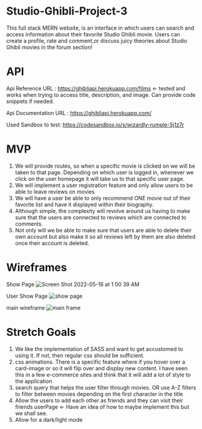 # Studio-Ghibli-Project-3
This full stack MERN website, is an interface in which users can search and access information about
their favorite Studio Ghibli movie. Users can create a profile, rate and comment,or discuss juicy theories about
Studio Ghibli movies in the forum section!

# API
Api Reference URL : https://ghibliapi.herokuapp.com/films ← tested and works when trying to access title, description, and image. Can provide code snippets if needed.

Api Documentation URL : https://ghibliapi.herokuapp.com/

Used Sandbox to test: https://codesandbox.io/s/wizardly-rumple-5j1z7r



# MVP
1. We will provide routes, so when a specific movie is clicked on we will be taken to that page.
Depending on which user is logged in, whenever we click on the user homepage it will take us to that specific user page.
2. We will implement a user registration feature and only allow users to be able to leave reviews on movies
3. We will have a user be able to only recommend ONE movie out of their favorite list and have it displayed within their biography.
4. Although simple, the complexity will revolve around us having to make sure that the users are connected to reviews which are connected to comments.
5. Not only will we be able to make sure that users are able to delete their own account but also make it so all reviews left by them are also deleted once their account is deleted.


# Wireframes
Show Page
![Screen Shot 2022-05-16 at 1 00 39 AM](https://user-images.githubusercontent.com/99516928/168522847-e9a0f9cc-959c-4d28-b54d-3d11bad06d08.png)

User Show Page
![show page](https://user-images.githubusercontent.com/99516928/168608213-13bd00bd-a3ca-4839-a50a-d687207363ce.png)


main wireframe
![main frame](https://user-images.githubusercontent.com/99516928/168607980-aa43d733-4e0d-409c-8870-05ec0ab20295.png)


# Stretch Goals
1. We like the implementation of SASS and want to get accustomed to using it. If not, then regular css should be sufficient.
2.  css animations. There is a specific feature where if you hover over a card-image or so it will flip over and display new content. I have seen this in a few e-commerce sites and think that it will add a lot of style to the application
3. search query that helps the user filter through movies.
OR use A-Z filters to filter between movies depending on the first character in the title
4. Allow the users to add each other as friends and they can visit their friends userPage ← Have an idea of how to maybe implement this but we shall see.
5. Allow for a dark/light mode

